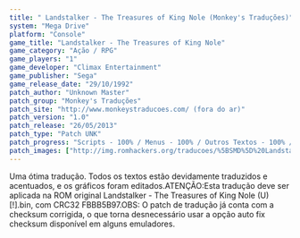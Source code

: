 ```yaml
---
title: " Landstalker - The Treasures of King Nole (Monkey's Traduções)"
system: "Mega Drive"
platform: "Console"
game_title: "Landstalker - The Treasures of King Nole"
game_category: "Ação / RPG"
game_players: "1"
game_developer: "Climax Entertainment"
game_publisher: "Sega"
game_release_date: "29/10/1992"
patch_author: "Unknown Master"
patch_group: "Monkey's Traduções"
patch_site: "http://www.monkeystraducoes.com/ (fora do ar)"
patch_version: "1.0"
patch_release: "26/05/2013"
patch_type: "Patch UNK"
patch_progress: "Scripts - 100% / Menus - 100% / Outros Textos - 100% / Ponteiros - 100% / Acentos - 100% / Gráficos - 100%"
patch_images: ["http://img.romhackers.org/traducoes/%5BSMD%5D%20Landstalker%20-%20The%20Treasures%20of%20King%20Nole%20-%20Monkey's%20Tradu%C3%A7%C3%B5es%20-%201.png","http://img.romhackers.org/traducoes/%5BSMD%5D%20Landstalker%20-%20The%20Treasures%20of%20King%20Nole%20-%20Monkey's%20Tradu%C3%A7%C3%B5es%20-%202.png","http://img.romhackers.org/traducoes/%5BSMD%5D%20Landstalker%20-%20The%20Treasures%20of%20King%20Nole%20-%20Monkey's%20Tradu%C3%A7%C3%B5es%20-%203.png"]
---
```

Uma ótima tradução. Todos os textos estão devidamente traduzidos e acentuados, e os gráficos foram editados.ATENÇÃO:Esta tradução deve ser aplicada na ROM original Landstalker - The Treasures of King Nole (U) [!].bin, com CRC32 FBBB5B97.OBS: O patch de tradução já conta com a checksum corrigida, o que torna desnecessário usar a opção auto fix checksum disponível em alguns emuladores.